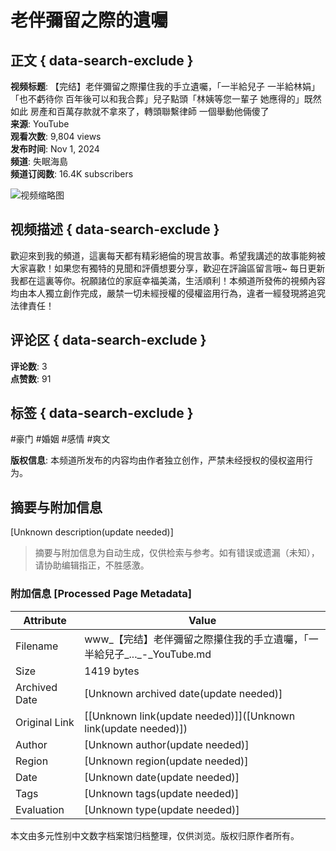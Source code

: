 # 老伴彌留之際的遺囑

## 正文 { data-search-exclude }


**视频标题**: 【完结】老伴彌留之際攥住我的手立遺囑，「一半給兒子 一半給林娟」「也不虧待你 百年後可以和我合葬」兒子點頭「林姨等您一輩子 她應得的」既然如此 房產和百萬存款就不拿來了，轉頭聯繫律師 一個舉動他倆傻了  
**来源**: YouTube  
**观看次数**: 9,804 views  
**发布时间**: Nov 1, 2024  
**频道**: 失眠海島  
**频道订阅数**: 16.4K subscribers  

![视频缩略图](https://i.ytimg.com/vi/VQkwb7fcHDI/hqdefault.jpg?sqp=-oaymwEmCKgBEF5IWvKriqkDGQgBFQAAiEIYAdgBAeIBCggYEAIYBjgBQAE=&rs=AOn4CLB73kSQEHBwaYJemvislI3HYapRaw)

## 视频描述 { data-search-exclude }
歡迎來到我的頻道，這裏每天都有精彩絕倫的現言故事。希望我講述的故事能夠被大家喜歡！如果您有獨特的見聞和評價想要分享，歡迎在評論區留言哦~ 每日更新我都在這裏等你。祝願諸位的家庭幸福美滿，生活順利！本頻道所發佈的視頻內容均由本人獨立創作完成，嚴禁一切未經授權的侵權盜用行為，違者一經發現將追究法律責任！  

## 评论区 { data-search-exclude }
**评论数**: 3  
**点赞数**: 91  

## 标签 { data-search-exclude }
#豪门 #婚姻 #感情 #爽文 

**版权信息**: 本频道所发布的内容均由作者独立创作，严禁未经授权的侵权盗用行为。
<!-- tcd_original_link https://www.youtube.com/watch?v=x8VCSocdVMs -->


## 摘要与附加信息

<!-- tcd_abstract -->
[Unknown description(update needed)]
<!-- tcd_abstract_end -->

> 摘要与附加信息为自动生成，仅供检索与参考。如有错误或遗漏（未知），请协助编辑指正，不胜感激。

### 附加信息 [Processed Page Metadata]

| Attribute       | Value                                  |
|-----------------|----------------------------------------|
| Filename        | www_【完结】老伴彌留之際攥住我的手立遺囑，「一半給兒子_..._-_YouTube.md                             |
| Size            | 1419 bytes                           |
| Archived Date   | [Unknown archived date(update needed)]                             |
| Original Link   | [[Unknown link(update needed)]]([Unknown link(update needed)])                       |
| Author          | [Unknown author(update needed)]                               |
| Region          | [Unknown region(update needed)]                               |
| Date            | [Unknown date(update needed)]                                 |
| Tags            | [Unknown tags(update needed)]                                 |
| Evaluation            | [Unknown type(update needed)]                                 |
<!-- tcd_table_end -->

本文由多元性别中文数字档案馆归档整理，仅供浏览。版权归原作者所有。
